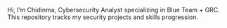 Hi, I’m Chidinma, Cybersecurity Analyst specializing in Blue Team + GRC.
This repository tracks my security projects and skills progression.
